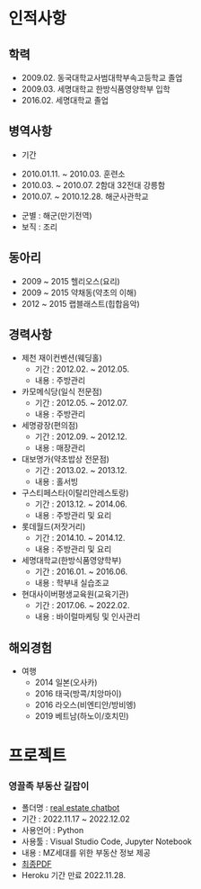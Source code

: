 # 인적사항
## 학력
- 2009.02. 동국대학교사범대학부속고등학교 졸업
- 2009.03. 세명대학교 한방식품영양학부 입학
- 2016.02. 세명대학교 졸업
## 병역사항
- 기간 
+ 2010.01.11. ~ 2010.03. 훈련소
+ 2010.03. ~ 2010.07. 2함대 32전대 강릉함
+ 2010.07. ~ 2010.12.28. 해군사관학교
- 군별 : 해군(만기전역)
- 보직 : 조리
## 동아리
- 2009 ~ 2015 헬리오스(요리)
- 2009 ~ 2015 약채동(약초의 이해)
- 2012 ~ 2015 랩블래스트(힙합음악)
## 경력사항
- 제천 재이컨벤션(웨딩홀)
    + 기간 : 2012.02. ~ 2012.05.
    + 내용 : 주방관리
- 카모메식당(일식 전문점)
    + 기간 : 2012.05. ~ 2012.07.
    + 내용 : 주방관리
- 세명광장(편의점)
    + 기간 : 2012.09. ~ 2012.12.
    + 내용 : 매장관리
- 대보명가(약초밥상 전문점)
    + 기간 : 2013.02. ~ 2013.12.
    + 내용 : 홀서빙
- 구스티페스타(이탈리안레스토랑)
    + 기간 : 2013.12. ~ 2014.06. 
    + 내용 : 주방관리 및 요리
- 롯데월드(저잣거리)
    + 기간 : 2014.10. ~ 2014.12.
    + 내용 : 주방관리 및 요리
- 세명대학교(한방식품영양학부)
    + 기간 : 2016.01. ~ 2016.06.
    + 내용 : 학부내 실습조교
- 현대사이버평생교육원(교육기관)
    + 기간 : 2017.06. ~ 2022.02.
    + 내용 : 바이럴마케팅 및 인사관리
## 해외경험
- 여행
    + 2014 일본(오사카)
    + 2016 태국(방콕/치앙마이)
    + 2016 라오스(비엔티안/방비엥)
    + 2019 베트남(하노이/호치민)

# 프로젝트

### 영끌족 부동산 길잡이
- 폴더명 : [real estate chatbot](/real_estate_chatbot/)
- 기간 : 2022.11.17 ~ 2022.12.02
- 사용언어 : Python
- 사용툴 : Visual Studio Code, Jupyter Notebook
- 내용 : MZ세대를 위한 부동산 정보 제공
- [최종PDF](/real_estate_chatbot/Final/real_estate_chatbot.pdf)
- Heroku 기간 만료 2022.11.28.